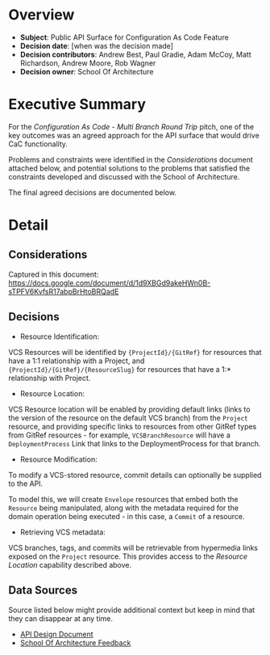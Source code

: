 # Overview

- **Subject**: Public API Surface for Configuration As Code Feature
- **Decision date**: [when was the decision made]
- **Decision contributors**: Andrew Best, Paul Gradie, Adam McCoy, Matt Richardson, Andrew Moore, Rob Wagner
- **Decision owner**: School Of Architecture

# Executive Summary

For the _Configuration As Code - Multi Branch Round Trip_ pitch, one of the key outcomes was an agreed approach for the API surface that would drive CaC functionality.

Problems and constraints were identified in the _Considerations_ document attached below, and potential solutions to the problems that satisfied the constraints developed and discussed with the School of Architecture.

The final agreed decisions are documented below.

# Detail

## Considerations

Captured in this document: https://docs.google.com/document/d/1d9XBGd9akeHWn0B-sTPFV6KvfsR17abpBrHtoBRQadE

## Decisions

- Resource Identification:

VCS Resources will be identified by `{ProjectId}/{GitRef}` for resources that have a 1:1 relationship with a Project, and `{ProjectId}/{GitRef}/{ResourceSlug}` for resources that have a 1:\* relationship with Project.

- Resource Location:

VCS Resource location will be enabled by providing default links (links to the version of the resource on the default VCS branch) from the `Project` resource, and providing specific links to resources from other GitRef types from GitRef resources - for example, `VCSBranchResource` will have a `DeploymentProcess` Link that links to the DeploymentProcess for that branch.

- Resource Modification:

To modify a VCS-stored resource, commit details can optionally be supplied to the API.

To model this, we will create `Envelope` resources that embed both the `Resource` being manipulated, along with the metadata required for the domain operation being executed - in this case, a `Commit` of a resource.

- Retrieving VCS metadata:

VCS branches, tags, and commits will be retrievable from hypermedia links exposed on the `Project` resource. This provides access to the _Resource Location_ capability described above.

## Data Sources

Source listed below might provide additional context but keep in mind that they can disappear at any time.

- [API Design Document](https://docs.google.com/document/d/1d9XBGd9akeHWn0B-sTPFV6KvfsR17abpBrHtoBRQadE)
- [School Of Architecture Feedback](https://octopusdeploy.slack.com/archives/CTZT49JFJ/p1594593468361100)
